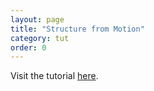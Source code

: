```yaml
---
layout: page
title: "Structure from Motion"
category: tut
order: 0
---
```


Visit the tutorial [here](https://imkaywu.github.io/tutorials/sfm/).